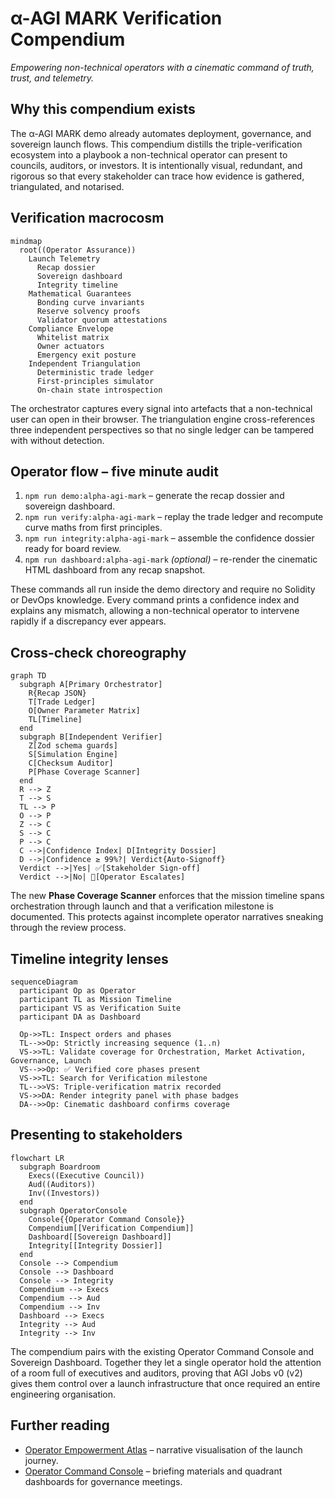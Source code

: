 # α-AGI MARK Verification Compendium

*Empowering non-technical operators with a cinematic command of truth, trust, and telemetry.*

## Why this compendium exists

The α-AGI MARK demo already automates deployment, governance, and sovereign launch flows. This compendium distills the
triple-verification ecosystem into a playbook a non-technical operator can present to councils, auditors, or investors.
It is intentionally visual, redundant, and rigorous so that every stakeholder can trace how evidence is gathered,
triangulated, and notarised.

## Verification macrocosm

```mermaid
mindmap
  root((Operator Assurance))
    Launch Telemetry
      Recap dossier
      Sovereign dashboard
      Integrity timeline
    Mathematical Guarantees
      Bonding curve invariants
      Reserve solvency proofs
      Validator quorum attestations
    Compliance Envelope
      Whitelist matrix
      Owner actuators
      Emergency exit posture
    Independent Triangulation
      Deterministic trade ledger
      First-principles simulator
      On-chain state introspection
```

The orchestrator captures every signal into artefacts that a non-technical user can open in their browser. The
triangulation engine cross-references three independent perspectives so that no single ledger can be tampered with
without detection.

## Operator flow – five minute audit

1. `npm run demo:alpha-agi-mark` – generate the recap dossier and sovereign dashboard.
2. `npm run verify:alpha-agi-mark` – replay the trade ledger and recompute curve maths from first principles.
3. `npm run integrity:alpha-agi-mark` – assemble the confidence dossier ready for board review.
4. `npm run dashboard:alpha-agi-mark` *(optional)* – re-render the cinematic HTML dashboard from any recap snapshot.

These commands all run inside the demo directory and require no Solidity or DevOps knowledge. Every command prints a
confidence index and explains any mismatch, allowing a non-technical operator to intervene rapidly if a discrepancy ever
appears.

## Cross-check choreography

```mermaid
graph TD
  subgraph A[Primary Orchestrator]
    R{Recap JSON}
    T[Trade Ledger]
    O[Owner Parameter Matrix]
    TL[Timeline]
  end
  subgraph B[Independent Verifier]
    Z[Zod schema guards]
    S[Simulation Engine]
    C[Checksum Auditor]
    P[Phase Coverage Scanner]
  end
  R --> Z
  T --> S
  TL --> P
  O --> P
  Z --> C
  S --> C
  P --> C
  C -->|Confidence Index| D[Integrity Dossier]
  D -->|Confidence ≥ 99%?| Verdict{Auto-Signoff}
  Verdict -->|Yes| ✅[Stakeholder Sign-off]
  Verdict -->|No| 🛑[Operator Escalates]
```

The new **Phase Coverage Scanner** enforces that the mission timeline spans orchestration through launch and that a
verification milestone is documented. This protects against incomplete operator narratives sneaking through the review
process.

## Timeline integrity lenses

```mermaid
sequenceDiagram
  participant Op as Operator
  participant TL as Mission Timeline
  participant VS as Verification Suite
  participant DA as Dashboard

  Op->>TL: Inspect orders and phases
  TL-->>Op: Strictly increasing sequence (1..n)
  VS->>TL: Validate coverage for Orchestration, Market Activation, Governance, Launch
  VS-->>Op: ✅ Verified core phases present
  VS->>TL: Search for Verification milestone
  TL-->>VS: Triple-verification matrix recorded
  VS->>DA: Render integrity panel with phase badges
  DA-->>Op: Cinematic dashboard confirms coverage
```

## Presenting to stakeholders

```mermaid
flowchart LR
  subgraph Boardroom
    Execs((Executive Council))
    Aud((Auditors))
    Inv((Investors))
  end
  subgraph OperatorConsole
    Console{{Operator Command Console}}
    Compendium[[Verification Compendium]]
    Dashboard[[Sovereign Dashboard]]
    Integrity[[Integrity Dossier]]
  end
  Console --> Compendium
  Console --> Dashboard
  Console --> Integrity
  Compendium --> Execs
  Compendium --> Aud
  Compendium --> Inv
  Dashboard --> Execs
  Integrity --> Aud
  Integrity --> Inv
```

The compendium pairs with the existing Operator Command Console and Sovereign Dashboard. Together they let a single
operator hold the attention of a room full of executives and auditors, proving that AGI Jobs v0 (v2) gives them control
over a launch infrastructure that once required an entire engineering organisation.

## Further reading

- [Operator Empowerment Atlas](./operator-empowerment-atlas.md) – narrative visualisation of the launch journey.
- [Operator Command Console](./operator-command-console.md) – briefing materials and quadrant dashboards for governance
  meetings.
